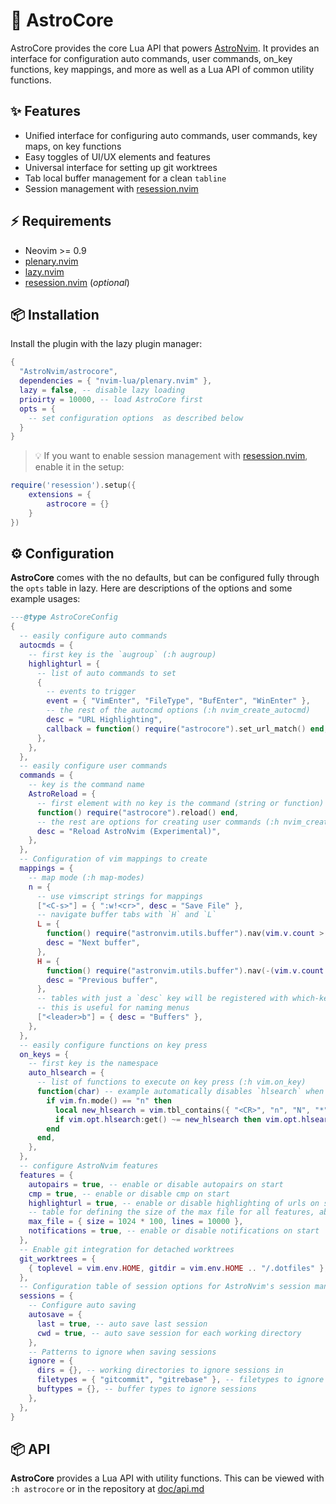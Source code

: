 # 🧰 AstroCore

AstroCore provides the core Lua API that powers [AstroNvim](https://github.com/AstroNvim/AstroNvim). It provides an interface for configuration auto commands, user commands, on_key functions, key mappings, and more as well as a Lua API of common utility functions.

## ✨ Features

- Unified interface for configuring auto commands, user commands, key maps, on key functions
- Easy toggles of UI/UX elements and features
- Universal interface for setting up git worktrees
- Tab local buffer management for a clean `tabline`
- Session management with [resession.nvim][resession]

## ⚡️ Requirements

- Neovim >= 0.9
- [plenary.nvim](https://github.com/nvim-lua/plenary.nvim)
- [lazy.nvim](https://github.com/folke/lazy.nvim)
- [resession.nvim][resession] (_optional_)

## 📦 Installation

Install the plugin with the lazy plugin manager:

```lua
{
  "AstroNvim/astrocore",
  dependencies = { "nvim-lua/plenary.nvim" },
  lazy = false, -- disable lazy loading
  prioirty = 10000, -- load AstroCore first
  opts = {
    -- set configuration options  as described below
  }
}
```

> 💡 If you want to enable session management with [resession.nvim][resession], enable it in the setup:

```lua
require('resession').setup({
    extensions = {
        astrocore = {}
    }
})
```

## ⚙️ Configuration

**AstroCore** comes with the no defaults, but can be configured fully through the `opts` table in lazy. Here are descriptions of the options and some example usages:

```lua
---@type AstroCoreConfig
{
  -- easily configure auto commands
  autocmds = {
    -- first key is the `augroup` (:h augroup)
    highlighturl = {
      -- list of auto commands to set
      {
        -- events to trigger
        event = { "VimEnter", "FileType", "BufEnter", "WinEnter" },
        -- the rest of the autocmd options (:h nvim_create_autocmd)
        desc = "URL Highlighting",
        callback = function() require("astrocore").set_url_match() end,
      },
    },
  },
  -- easily configure user commands
  commands = {
    -- key is the command name
    AstroReload = {
      -- first element with no key is the command (string or function)
      function() require("astrocore").reload() end,
      -- the rest are options for creating user commands (:h nvim_create_user_command)
      desc = "Reload AstroNvim (Experimental)",
    },
  },
  -- Configuration of vim mappings to create
  mappings = {
    -- map mode (:h map-modes)
    n = {
      -- use vimscript strings for mappings
      ["<C-s>"] = { ":w!<cr>", desc = "Save File" },
      -- navigate buffer tabs with `H` and `L`
      L = {
        function() require("astronvim.utils.buffer").nav(vim.v.count > 0 and vim.v.count or 1) end,
        desc = "Next buffer",
      },
      H = {
        function() require("astronvim.utils.buffer").nav(-(vim.v.count > 0 and vim.v.count or 1)) end,
        desc = "Previous buffer",
      },
      -- tables with just a `desc` key will be registered with which-key if it's installed
      -- this is useful for naming menus
      ["<leader>b"] = { desc = "Buffers" },
    },
  },
  -- easily configure functions on key press
  on_keys = {
    -- first key is the namespace
    auto_hlsearch = {
      -- list of functions to execute on key press (:h vim.on_key)
      function(char) -- example automatically disables `hlsearch` when not actively searching
        if vim.fn.mode() == "n" then
          local new_hlsearch = vim.tbl_contains({ "<CR>", "n", "N", "*", "#", "?", "/" }, vim.fn.keytrans(char))
          if vim.opt.hlsearch:get() ~= new_hlsearch then vim.opt.hlsearch = new_hlsearch end
        end
      end,
    },
  },
  -- configure AstroNvim features
  features = {
    autopairs = true, -- enable or disable autopairs on start
    cmp = true, -- enable or disable cmp on start
    highlighturl = true, -- enable or disable highlighting of urls on start
    -- table for defining the size of the max file for all features, above these limits we disable features like treesitter.
    max_file = { size = 1024 * 100, lines = 10000 },
    notifications = true, -- enable or disable notifications on start
  },
  -- Enable git integration for detached worktrees
  git_worktrees = {
    { toplevel = vim.env.HOME, gitdir = vim.env.HOME .. "/.dotfiles" },
  },
  -- Configuration table of session options for AstroNvim's session management powered by Resession
  sessions = {
    -- Configure auto saving
    autosave = {
      last = true, -- auto save last session
      cwd = true, -- auto save session for each working directory
    },
    -- Patterns to ignore when saving sessions
    ignore = {
      dirs = {}, -- working directories to ignore sessions in
      filetypes = { "gitcommit", "gitrebase" }, -- filetypes to ignore sessions
      buftypes = {}, -- buffer types to ignore sessions
    },
  },
}
```

## 📦 API

**AstroCore** provides a Lua API with utility functions. This can be viewed with `:h astrocore` or in the repository at [doc/api.md](doc/api.md)

[resession]: https://github.com/stevearc/resession.nvim/
